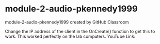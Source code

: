 # module-2-audio-pkennedy1999
module-2-audio-pkennedy1999 created by GitHub Classroom

Change the IP address of the client in the OnCreate() function to get this to work. This worked perfectly on the lab
computers. YouTube Link:
